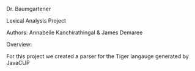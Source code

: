 Dr. Baumgartener

Lexical Analysis Project

Authors: Annabelle Kanchirathingal & James Demaree

Overview:

For this project we created a parser for the Tiger langauge generated by JavaCUP
